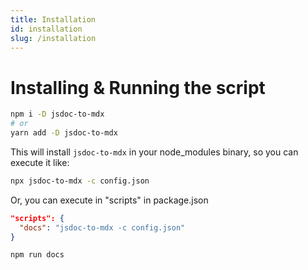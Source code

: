 ```yaml
---
title: Installation
id: installation
slug: /installation
---
```


# Installing & Running the script
```sh
npm i -D jsdoc-to-mdx
# or
yarn add -D jsdoc-to-mdx
```

This will install `jsdoc-to-mdx` in your node_modules binary, so you can execute it like:

```sh
npx jsdoc-to-mdx -c config.json
```

Or, you can execute in "scripts" in package.json

```json
"scripts": {
  "docs": "jsdoc-to-mdx -c config.json"
}
```

```sh
npm run docs
```
